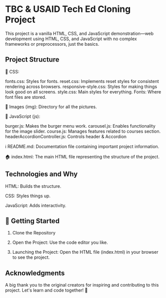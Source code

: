 # TBC & USAID Tech Ed Cloning Project

This project is a vanilla HTML, CSS, and JavaScript demonstration—web development using HTML, CSS, and JavaScript with no complex frameworks or preprocessors, just the basics.


## Project Structure
🎨 CSS:

fonts.css: Styles for fonts.
reset.css:  Implements reset styles for consistent rendering across browsers.
responsive-style.css: Styles for making things look good on all screens.
style.css: Main styles for everything.
Fonts: Where font files are stored.

 📁 Images (img): Directory for all the pictures.


🚀 JavaScript (js):

burger.js: Makes the burger menu work.
carousel.js: Enables functionality for the image slider.
course.js: Manages features related to courses section.
headerAccordionController.js: Controls header & Accordion

ℹ️ README.md: Documentation file containing important project information.

🏠 index.html: The main HTML file representing the structure of the project.


## Technologies and Why
HTML: Builds the structure.

CSS: Styles things up.

JavaScript: Adds interactivity.

## 🚀 Getting Started
1) Clone the Repository

2) Open the Project:
Use the code editor you like.

3) Launching the Project:
Open the HTML file (index.html) in your browser to see the project.


## Acknowledgments
A big thank you to the original creators for inspiring and contributing to this project. Let's learn and code together! 🚀
